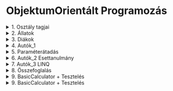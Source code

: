# ObjektumOrientált Programozás

<details>
<summary>1. Osztály tagjai</summary>

- Deklaráció
- Példányszintű tagok
  - mező
  - metódus
- Osztályszintű tagok (static)
- Osztály tagjainak elérése
  - private
  - public
  - protected
  - internal
</details>
<details>
<summary>2. Állatok</summary>

- static mező haználata (*)
- Paraméteres konstruktor, destruktor (**)
- ToString újradefiniálása override
- Ellenőrzött adatbevitel billentyűzetről - Kivételkezelés
- Programozási tételek
  - Keresés (null + foreach + break)
  - Kiválogatás
  - Maximumkiválasztás (* + **)
</details>
<details>
<summary>3. Diákok</summary>

- DateTime osztály
- beolvasás file-ból (nem ellenőrzött)
- karakterkódolási hiba megoldása
- this.szuletesiDatum.ToString("yyyy.MM.dd")
- DateTime.Now.Year
- d.szuletesiDatum.Year
- Keresés (Állatok-hoz hasonlóan)
- Maximumkiválasztás (Állatok-hoz hasonlóan)
</details>
<details>
<summary>4. Autók_1</summary>

- C# accessor-ok: getter és szetter metódusok
- Tulajdonságok
- Lambda operátor
- Validációs feltétel
- Automatikus tulajdonság
</details>
<details>
<summary>5. Paraméterátadás</summary>

- Érték szerinti paraméterátadás
  - érték típusú változók
  - referencia típusú változók
- Cím szerinti paraméterátadás
</details>
<details>
<summary>6. Autók_2 Esettanulmány</summary>

- Osztály
  - Tulajdonságok
  - Validációs feltétel -> kivételkezelés
  - Konstruktor
  - ToString
- Beolvasás file-ból
  - Kivételkezelés
- Objektumlista
- Programozási tételek (+ LINQ bevezetés)
  - Átlag
  - Maximumkiválasztás
  - Keresés (null + foreach + break)
  - Rendezés
  - Kiválogatás
    - Szótárba
    - Listába
</details>
<details>
<summary>7. Autók_3 LINQ</summary>

- delegate: névtelen függvény
- lambda kifejezés
- IEnumerable<T> és List<T>
- Aggregáló függvények
- Szűrő és rendező függvények
- Generikus Típusok és Metódusok
- List<T> Specifikus Metódusok
- Láncolás (method chaining)
</details>
<details>
<summary>8. Összefoglalás</summary>

- Elméleti kérdések
- Nasa 1995
- Lézerlövészet
- Témazáró A - Könyvtár
- Témazáró B - Subtitle
</details>
<details>
<summary>9. BasicCalculator + Tesztelés</summary>

- Calculator.cs
- Program.cs
- UnitTest1.cs
</details>
<details>
<summary>9. BasicCalculator + Tesztelés</summary>

- Calculator.cs

- 
